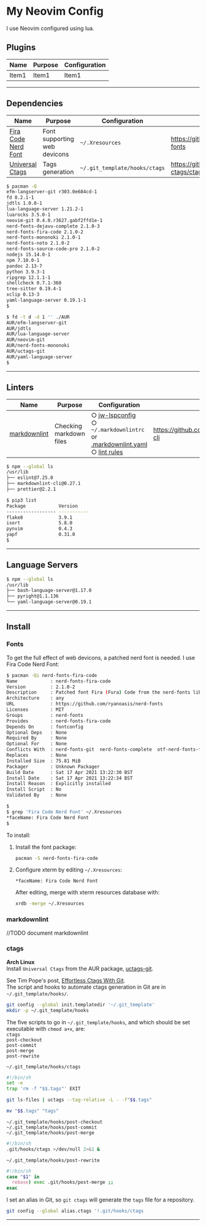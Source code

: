 # My Neovim Config

I use Neovim configured using lua.

## Plugins

| Name                      | Purpose                   | Configuration             |
| ------------------------- | ------------------------- | ------------------------- |
| Item1                     | Item1                     | Item1                     |

---

## Dependencies

| Name | Purpose | Configuration | Repository |
| ---- | ------- | ------------- | ---------- |
| [Fira Code Nerd Font](#Fonts) | Font supporting web devicons | `~/.Xresources` | <https://github.com/ryanoasis/nerd-fonts> |
| [Universal Ctags](#ctags) | Tags generation | `~/.git_template/hooks/ctags` | <https://github.com/universal-ctags/ctags> |

```bash
$ pacman -Q
efm-langserver-git r303.0e684cd-1
fd 8.2.1-1
jdtls 1.0.0-1
lua-language-server 1.21.2-1
luarocks 3.5.0-1
neovim-git 0.4.0.r3627.gabf2ffd1e-1
nerd-fonts-dejavu-complete 2.1.0-3
nerd-fonts-fira-code 2.1.0-2
nerd-fonts-mononoki 2.1.0-1
nerd-fonts-noto 2.1.0-2
nerd-fonts-source-code-pro 2.1.0-2
nodejs 15.14.0-1
npm 7.10.0-1
pandoc 2.13-7
python 3.9.3-1
ripgrep 12.1.1-1
shellcheck 0.7.1-360
tree-sitter 0.19.4-1
xclip 0.13-3
yaml-language-server 0.19.1-1
$
```

```bash
$ fd -t d -d 1 '' ./AUR
AUR/efm-langserver-git
AUR/jdtls
AUR/lua-language-server
AUR/neovim-git
AUR/nerd-fonts-mononoki
AUR/uctags-git
AUR/yaml-language-server
$
```

---

## Linters

| Name | Purpose | Configuration | Repository |
| ---- | ------- | ------------- | ---------- |
| [markdownlint](#markdownlint) | Checking markdown files | ○ [jw-lspconfig](lua/jw-lspconfig/init.lua)<BR>○ `~/.markdownlintrc` or [.markdownlint.yaml](.markdownlint.yaml)<BR>○ [lint rules](https://github.com/DavidAnson/markdownlint/blob/main/doc/Rules.md) | <https://github.com/igorshubovych/markdownlint-cli> |

```bash
$ npm --global ls
/usr/lib
├── eslint@7.25.0
├── markdownlint-cli@0.27.1
├── prettier@2.2.1
```

```bash
$ pip3 list
Package            Version
------------------ -----------
flake8             3.9.1
isort              5.8.0
pynvim             0.4.3
yapf               0.31.0
$
```

---

## Language Servers

```bash
$ npm --global ls
/usr/lib
├── bash-language-server@1.17.0
├── pyright@1.1.136
└── yaml-language-server@0.19.1
```

---

## Install

### Fonts

To get the full effect of web devicons, a patched nerd font is needed. I use Fira Code Nerd Font:

```bash
$ pacman -Qi nerd-fonts-fira-code
Name            : nerd-fonts-fira-code
Version         : 2.1.0-2
Description     : Patched font Fira (Fura) Code from the nerd-fonts library
Architecture    : any
URL             : https://github.com/ryanoasis/nerd-fonts
Licenses        : MIT
Groups          : nerd-fonts
Provides        : nerd-fonts-fira-code
Depends On      : fontconfig
Optional Deps   : None
Required By     : None
Optional For    : None
Conflicts With  : nerd-fonts-git  nerd-fonts-complete  otf-nerd-fonts-fira-code
Replaces        : None
Installed Size  : 75.81 MiB
Packager        : Unknown Packager
Build Date      : Sat 17 Apr 2021 13:22:30 BST
Install Date    : Sat 17 Apr 2021 13:22:34 BST
Install Reason  : Explicitly installed
Install Script  : No
Validated By    : None

$
$ grep 'Fira Code Nerd Font' ~/.Xresources
*faceName: Fira Code Nerd Font
$
```

To install:

1. Install the font package:

   ```bash
   pacman -S nerd-fonts-fira-code
   ```

2. Configure xterm by editing `~/.Xresources`:

   ```text
   *faceName: Fira Code Nerd Font
   ```

   After editing, merge with xterm resources database with:

   ```bash
   xrdb -merge ~/.Xresources
   ```

### markdownlint

//TODO document markdownlint

### ctags

**Arch Linux**  
Install `Universal Ctags` from the AUR package, [uctags-git](https://aur.archlinux.org/uctags-git.git).

See Tim Pope's post, [Effortless Ctags With Git](https://tbaggery.com/2011/08/08/effortless-ctags-with-git.html).  
The script and hooks to automate ctags generation in Git are in `~/.git_template/hooks/`.  

```sh
git config --global init.templatedir '~/.git_template'
mkdir -p ~/.git_template/hooks
```

The five scripts to go in `~/.git_template/hooks`, and which should be set executable with `chmod a+x`, are:  
`ctags`  
`post-checkout`  
`post-commit`  
`post-merge`  
`post-rewrite`

`~/.git_template/hooks/ctags`

```sh
#!/bin/sh
set -e
trap 'rm -f "$$.tags"' EXIT

git ls-files | uctags --tag-relative -L - -f"$$.tags"

mv "$$.tags" "tags"
```

`~/.git_template/hooks/post-checkout`  
`~/.git_template/hooks/post-commit`  
`~/.git_template/hooks/post-merge`

```sh
#!/bin/sh
.git/hooks/ctags >/dev/null 2>&1 &
```

`~/.git_template/hooks/post-rewrite`

```sh
#!/bin/sh
case "$1" in
  rebase) exec .git/hooks/post-merge ;;
esac
```

I set an alias in Git, so `git ctags` will generate the `tags` file for a repository.

```sh
git config --global alias.ctags '!.git/hooks/ctags
```

---

